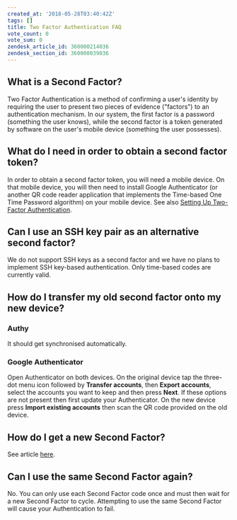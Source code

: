 ```yaml
---
created_at: '2018-05-28T03:40:42Z'
tags: []
title: Two Factor Authentication FAQ
vote_count: 0
vote_sum: 0
zendesk_article_id: 360000214036
zendesk_section_id: 360000039036
---
```



## What is a Second Factor?

Two Factor Authentication is a method of confirming a user's
identity by requiring the user to present two pieces of evidence
("factors") to an authentication mechanism. In our system, the first
factor is a password (something the user knows), while the second factor
is a token generated by software on the user's mobile device (something
the user possesses).

## What do I need in order to obtain a second factor token?

In order to obtain a second factor token, you will need a
mobile device. On that mobile device, you will then need to install
Google Authenticator (or another QR code reader application that
implements the Time-based One Time Password algorithm) on your mobile
device. See also [Setting Up Two-Factor
Authentication](https://support.nesi.org.nz/hc/articles/360000203075).

## Can I use an SSH key pair as an alternative second factor?

We do not support SSH keys as a second factor and we have no
plans to implement SSH key-based authentication. Only time-based codes
are currently valid.

## How do I transfer my old second factor onto my new device?

### Authy

It should get synchronised automatically.

### Google Authenticator

Open Authenticator on both devices. On the
original device tap the three-dot menu icon followed by **Transfer
accounts**, then **Export accounts**, select the accounts you want to
keep and then press **Next**. If these options are not present then
first update your Authenticator. On the new device press **Import
existing accounts** then scan the QR code provided on the old device.

## How do I get a new Second Factor?

See article [here](../../General/FAQs/How_to_replace_my_2FA_token.md).

## Can I use the same Second Factor again?

No. You can only use each Second Factor code once and must
then wait for a new Second Factor to cycle. Attempting to use the same
Second Factor will cause your Authentication to fail.
